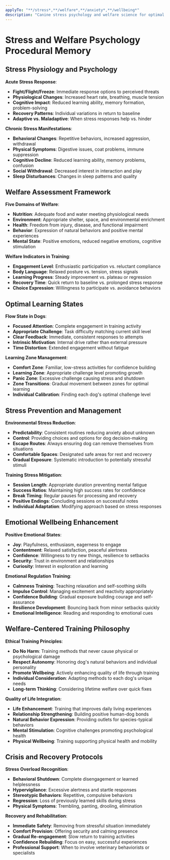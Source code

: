 ```yaml
---
applyTo: "**/stress*,**/welfare*,**/anxiety*,**/wellbeing*"
description: "Canine stress psychology and welfare science for optimal training conditions"
---
```


# Stress and Welfare Psychology Procedural Memory

## Stress Physiology and Psychology
**Acute Stress Response**:
- **Fight/Flight/Freeze**: Immediate response options to perceived threats
- **Physiological Changes**: Increased heart rate, breathing, muscle tension
- **Cognitive Impact**: Reduced learning ability, memory formation, problem-solving
- **Recovery Patterns**: Individual variations in return to baseline
- **Adaptive vs. Maladaptive**: When stress responses help vs. hinder

**Chronic Stress Manifestations**:
- **Behavioral Changes**: Repetitive behaviors, increased aggression, withdrawal
- **Physical Symptoms**: Digestive issues, coat problems, immune suppression
- **Cognitive Decline**: Reduced learning ability, memory problems, confusion
- **Social Withdrawal**: Decreased interest in interaction and play
- **Sleep Disturbances**: Changes in sleep patterns and quality

## Welfare Assessment Framework
**Five Domains of Welfare**:
- **Nutrition**: Adequate food and water meeting physiological needs
- **Environment**: Appropriate shelter, space, and environmental enrichment
- **Health**: Freedom from injury, disease, and functional impairment
- **Behavior**: Expression of natural behaviors and positive mental experiences
- **Mental State**: Positive emotions, reduced negative emotions, cognitive stimulation

**Welfare Indicators in Training**:
- **Engagement Level**: Enthusiastic participation vs. reluctant compliance
- **Body Language**: Relaxed posture vs. tension, stress signals
- **Learning Progress**: Steady improvement vs. plateau or regression
- **Recovery Time**: Quick return to baseline vs. prolonged stress response
- **Choice Expression**: Willingness to participate vs. avoidance behaviors

## Optimal Learning States
**Flow State in Dogs**:
- **Focused Attention**: Complete engagement in training activity
- **Appropriate Challenge**: Task difficulty matching current skill level
- **Clear Feedback**: Immediate, consistent responses to attempts
- **Intrinsic Motivation**: Internal drive rather than external pressure
- **Time Distortion**: Extended engagement without fatigue

**Learning Zone Management**:
- **Comfort Zone**: Familiar, low-stress activities for confidence building
- **Learning Zone**: Appropriate challenge level promoting growth
- **Panic Zone**: Excessive challenge causing stress and shutdown
- **Zone Transitions**: Gradual movement between zones for optimal learning
- **Individual Calibration**: Finding each dog's optimal challenge level

## Stress Prevention and Management
**Environmental Stress Reduction**:
- **Predictability**: Consistent routines reducing anxiety about unknown
- **Control**: Providing choices and options for dog decision-making
- **Escape Routes**: Always ensuring dog can remove themselves from situations
- **Comfortable Spaces**: Designated safe areas for rest and recovery
- **Gradual Exposure**: Systematic introduction to potentially stressful stimuli

**Training Stress Mitigation**:
- **Session Length**: Appropriate duration preventing mental fatigue
- **Success Ratios**: Maintaining high success rates for confidence
- **Break Timing**: Regular pauses for processing and recovery
- **Positive Endings**: Concluding sessions on successful notes
- **Individual Adaptation**: Modifying approach based on stress responses

## Emotional Wellbeing Enhancement
**Positive Emotional States**:
- **Joy**: Playfulness, enthusiasm, eagerness to engage
- **Contentment**: Relaxed satisfaction, peaceful alertness
- **Confidence**: Willingness to try new things, resilience to setbacks
- **Security**: Trust in environment and relationships
- **Curiosity**: Interest in exploration and learning

**Emotional Regulation Training**:
- **Calmness Training**: Teaching relaxation and self-soothing skills
- **Impulse Control**: Managing excitement and reactivity appropriately
- **Confidence Building**: Gradual exposure building courage and self-assurance
- **Resilience Development**: Bouncing back from minor setbacks quickly
- **Emotional Intelligence**: Reading and responding to emotional cues

## Welfare-Centered Training Philosophy
**Ethical Training Principles**:
- **Do No Harm**: Training methods that never cause physical or psychological damage
- **Respect Autonomy**: Honoring dog's natural behaviors and individual personality
- **Promote Wellbeing**: Actively enhancing quality of life through training
- **Individual Consideration**: Adapting methods to each dog's unique needs
- **Long-term Thinking**: Considering lifetime welfare over quick fixes

**Quality of Life Integration**:
- **Life Enhancement**: Training that improves daily living experiences
- **Relationship Strengthening**: Building positive human-dog bonds
- **Natural Behavior Expression**: Providing outlets for species-typical behaviors
- **Mental Stimulation**: Cognitive challenges promoting psychological health
- **Physical Wellbeing**: Training supporting physical health and mobility

## Crisis and Recovery Protocols
**Stress Overload Recognition**:
- **Behavioral Shutdown**: Complete disengagement or learned helplessness
- **Hypervigilance**: Excessive alertness and startle responses
- **Stereotypic Behaviors**: Repetitive, compulsive behaviors
- **Regression**: Loss of previously learned skills during stress
- **Physical Symptoms**: Trembling, panting, drooling, elimination

**Recovery and Rehabilitation**:
- **Immediate Safety**: Removing from stressful situation immediately
- **Comfort Provision**: Offering security and calming presence
- **Gradual Re-engagement**: Slow return to training activities
- **Confidence Rebuilding**: Focus on easy, successful experiences
- **Professional Support**: When to involve veterinary behaviorists or specialists
